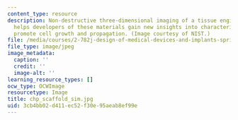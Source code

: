 ```yaml
---
content_type: resource
description: Non-destructive three-dimensional imaging of a tissue engineering scaffold
  helps developers of these materials gain new insights into characteristics that
  promote cell growth and propagation. (Image courtesy of NIST.)
file: /media/courses/2-782j-design-of-medical-devices-and-implants-spring-2006/3cb4bb02d411ec52f30e95aeab8ef99e_chp_scaffold_sim.jpg
file_type: image/jpeg
image_metadata:
  caption: ''
  credit: ''
  image-alt: ''
learning_resource_types: []
ocw_type: OCWImage
resourcetype: Image
title: chp_scaffold_sim.jpg
uid: 3cb4bb02-d411-ec52-f30e-95aeab8ef99e
---
```

